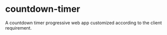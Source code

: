 # countdown-timer
A countdown timer progressive web app customized according to the client requirement.
